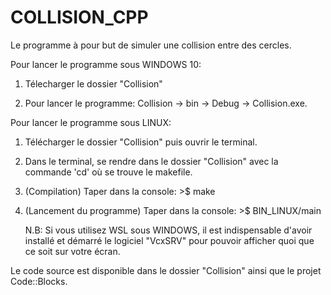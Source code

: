# COLLISION_CPP

Le programme à pour but de simuler une collision entre des cercles.

Pour lancer le programme sous WINDOWS 10:

1) Télecharger le dossier "Collision"

2) Pour lancer le programme: Collision -> bin -> Debug -> Collision.exe.

Pour lancer le programme sous LINUX:

1) Télécharger le dossier "Collision" puis ouvrir le terminal.

2) Dans le terminal, se rendre dans le dossier "Collision" avec la commande 'cd' où se trouve le makefile.

3) (Compilation) Taper dans la console: >$ make

4) (Lancement du programme) Taper dans la console: >$ BIN_LINUX/main 

    N.B: Si vous utilisez WSL sous WINDOWS, il est indispensable d'avoir installé et démarré le logiciel "VcxSRV" pour pouvoir afficher quoi que ce soit sur votre écran.

Le code source est disponible dans le dossier "Collision" ainsi que le projet Code::Blocks.
